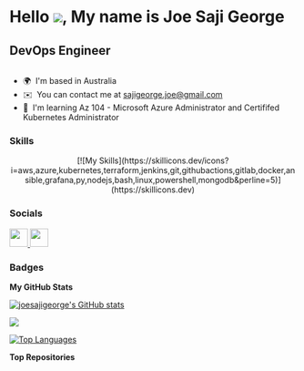 Hello ![](https://user-images.githubusercontent.com/18350557/176309783-0785949b-9127-417c-8b55-ab5a4333674e.gif), My name is Joe Saji George
=======================================================================================================================================

DevOps Engineer
---------------

<img src="https://komarev.com/ghpvc/?username=joesajigeorge&style=flat-square&color=blue" alt=""/>

* 🌍  I'm based in Australia
* ✉️  You can contact me at [sajigeorge.joe@gmail.com](mailto:sajigeorge.joe@gmail.com)
* 🧠  I'm learning Az 104 - Microsoft Azure Administrator and Certififed Kubernetes Administrator

### Skills

<p align="center">
[![My Skills](https://skillicons.dev/icons?i=aws,azure,kubernetes,terraform,jenkins,git,githubactions,gitlab,docker,ansible,grafana,py,nodejs,bash,linux,powershell,mongodb&perline=5)](https://skillicons.dev)
</p>


### Socials

<p align="left"> <a href="https://www.github.com/joesajigeorge" target="_blank" rel="noreferrer"> <picture> <source media="(prefers-color-scheme: dark)" srcset="https://raw.githubusercontent.com/danielcranney/readme-generator/main/public/icons/socials/github-dark.svg" /> <source media="(prefers-color-scheme: light)" srcset="https://raw.githubusercontent.com/danielcranney/readme-generator/main/public/icons/socials/github.svg" /> <img src="https://raw.githubusercontent.com/danielcranney/readme-generator/main/public/icons/socials/github.svg" width="32" height="32" /> </picture> </a> <a href="https://www.linkedin.com/in/joe-saji-george" target="_blank" rel="noreferrer"> <picture> <source media="(prefers-color-scheme: dark)" srcset="https://raw.githubusercontent.com/danielcranney/readme-generator/main/public/icons/socials/linkedin-dark.svg" /> <source media="(prefers-color-scheme: light)" srcset="https://raw.githubusercontent.com/danielcranney/readme-generator/main/public/icons/socials/linkedin.svg" /> <img src="https://raw.githubusercontent.com/danielcranney/readme-generator/main/public/icons/socials/linkedin.svg" width="32" height="32" /> </picture> </a></p>

### Badges

<b>My GitHub Stats</b>

<a href="http://www.github.com/joesajigeorge"><img src="https://github-readme-stats.vercel.app/api?username=joesajigeorge&show_icons=true&hide=&count_private=true&title_color=0891b2&text_color=ffffff&icon_color=0891b2&bg_color=1c1917&hide_border=true&show_icons=true" alt="joesajigeorge's GitHub stats" /></a>

<a href="http://www.github.com/joesajigeorge"><img src="https://github-readme-streak-stats.herokuapp.com/?user=joesajigeorge&stroke=ffffff&background=1c1917&ring=0891b2&fire=0891b2&currStreakNum=ffffff&currStreakLabel=0891b2&sideNums=ffffff&sideLabels=ffffff&dates=ffffff&hide_border=true" /></a>

<a href="https://github.com/joesajigeorge" align="left"><img src="https://github-readme-stats.vercel.app/api/top-langs/?username=joesajigeorge&langs_count=10&title_color=0891b2&text_color=ffffff&icon_color=0891b2&bg_color=1c1917&hide_border=true&locale=en&custom_title=Top%20%Languages" alt="Top Languages" /></a>

<b>Top Repositories</b>

<div width="100%" align="center"></div><br /><br /><br /><br /><br /><br /><br />
